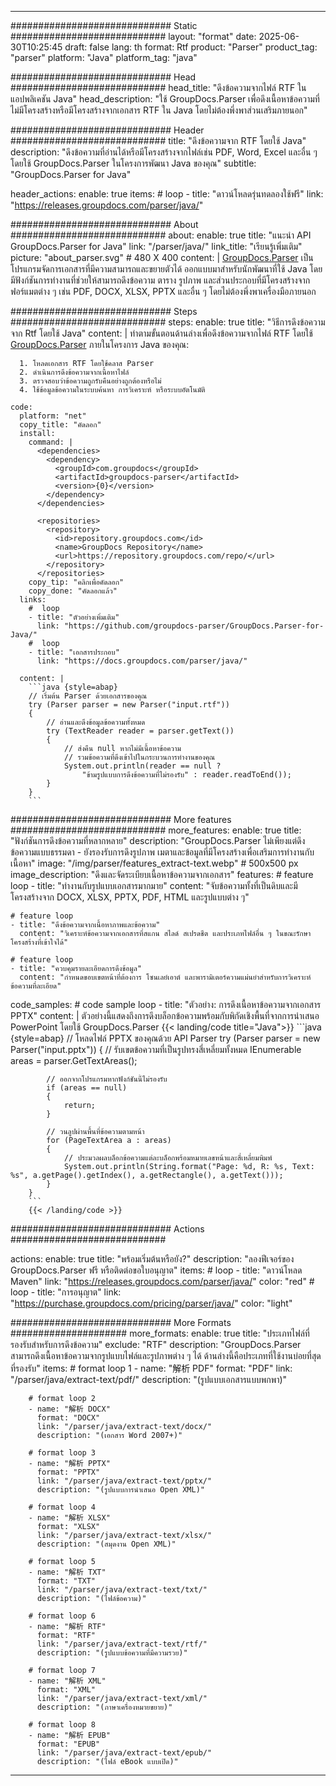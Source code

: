 


---
############################# Static ############################
layout: "format"
date:  2025-06-30T10:25:45
draft: false
lang: th
format: Rtf
product: "Parser"
product_tag: "parser"
platform: "Java"
platform_tag: "java"

############################# Head ############################
head_title: "ดึงข้อความจากไฟล์ RTF ในแอปพลิเคชัน Java"
head_description: "ใช้ GroupDocs.Parser เพื่อดึงเนื้อหาข้อความที่ไม่มีโครงสร้างหรือมีโครงสร้างจากเอกสาร RTF ใน Java โดยไม่ต้องพึ่งพาส่วนเสริมภายนอก"

############################# Header ############################
title: "ดึงข้อความจาก RTF โดยใช้ Java" 
description: "ดึงข้อความที่อ่านได้หรือมีโครงสร้างจากไฟล์เช่น PDF, Word, Excel และอื่น ๆ โดยใช้ GroupDocs.Parser ในโครงการพัฒนา Java ของคุณ"
subtitle: "GroupDocs.Parser for Java" 

header_actions:
  enable: true
  items:
    #  loop
    - title: "ดาวน์โหลดรุ่นทดลองใช้ฟรี"
      link: "https://releases.groupdocs.com/parser/java/"
      
############################# About ############################
about:
    enable: true
    title: "แนะนำ API GroupDocs.Parser for Java"
    link: "/parser/java/"
    link_title: "เรียนรู้เพิ่มเติม"
    picture: "about_parser.svg" # 480 X 400
    content: |
       [GroupDocs.Parser](/parser/java/) เป็นโปรแกรมจัดการเอกสารที่มีความสามารถและขยายตัวได้ ออกแบบมาสำหรับนักพัฒนาที่ใช้ Java โดยมีฟังก์ชันการทำงานที่ช่วยให้สามารถดึงข้อความ ตาราง รูปภาพ และส่วนประกอบที่มีโครงสร้างจากฟอร์แมตต่าง ๆ เช่น PDF, DOCX, XLSX, PPTX และอื่น ๆ โดยไม่ต้องพึ่งพาเครื่องมือภายนอก

############################# Steps ############################
steps:
    enable: true
    title: "วิธีการดึงข้อความจาก Rtf โดยใช้ Java"
    content: |
      ทำตามขั้นตอนด้านล่างเพื่อดึงข้อความจากไฟล์ RTF โดยใช้ [GroupDocs.Parser](/parser/java/) ภายในโครงการ Java ของคุณ:
      
      1. โหลดเอกสาร RTF โดยใช้คลาส Parser
      2. ดำเนินการดึงข้อความจากเนื้อหาไฟล์
      3. ตรวจสอบว่าข้อความถูกรับคืนอย่างถูกต้องหรือไม่
      4. ใช้ข้อมูลข้อความในระบบค้นหา การวิเคราะห์ หรือระบบอัตโนมัติ
   
    code:
      platform: "net"
      copy_title: "คัดลอก"
      install:
        command: |
          <dependencies>
            <dependency>
              <groupId>com.groupdocs</groupId>
              <artifactId>groupdocs-parser</artifactId>
              <version>{0}</version>
            </dependency>
          </dependencies>

          <repositories>
            <repository>
              <id>repository.groupdocs.com</id>
              <name>GroupDocs Repository</name>
              <url>https://repository.groupdocs.com/repo/</url>
            </repository>
          </repositories>
        copy_tip: "คลิกเพื่อคัดลอก"
        copy_done: "คัดลอกแล้ว"
      links:
        #  loop
        - title: "ตัวอย่างเพิ่มเติม"
          link: "https://github.com/groupdocs-parser/GroupDocs.Parser-for-Java/"
        #  loop
        - title: "เอกสารประกอบ"
          link: "https://docs.groupdocs.com/parser/java/"
          
      content: |
        ```java {style=abap}
        // เริ่มต้น Parser ด้วยเอกสารของคุณ
        try (Parser parser = new Parser("input.rtf"))
        {
            // อ่านและดึงข้อมูลข้อความทั้งหมด
            try (TextReader reader = parser.getText())
            {
                // ส่งคืน null หากไม่มีเนื้อหาข้อความ
                // รวมข้อความที่ดึงเข้าไปในกระบวนการทำงานของคุณ
                System.out.println(reader == null ? 
                    "ข้ามรูปแบบการดึงข้อความที่ไม่รองรับ" : reader.readToEnd());
            }
        }
        ```            

############################# More features ############################
more_features:
  enable: true
  title: "ฟังก์ชันการดึงข้อความที่หลากหลาย"
  description: "GroupDocs.Parser ไม่เพียงแต่ดึงข้อความแบบธรรมดา - ยังรองรับการดึงรูปภาพ เมตาและข้อมูลที่มีโครงสร้างเพื่อเสริมการทำงานกับเนื้อหา"
  image: "/img/parser/features_extract-text.webp" # 500x500 px
  image_description: "ดึงและจัดระเบียบเนื้อหาข้อความจากเอกสาร"
  features:
    # feature loop
    - title: "ทำงานกับรูปแบบเอกสารมากมาย"
      content: "จับข้อความทั้งที่เป็นดิบและมีโครงสร้างจาก DOCX, XLSX, PPTX, PDF, HTML และรูปแบบต่าง ๆ"

    # feature loop
    - title: "ดึงข้อความจากเนื้อหาภาพและข้อความ"
      content: "วิเคราะห์ข้อความจากเอกสารที่สแกน สไลด์ สเปรดชีต และประเภทไฟล์อื่น ๆ ในขณะรักษาโครงสร้างที่เข้าใจได้"

    # feature loop
    - title: "ควบคุมรายละเอียดการดึงข้อมูล"
      content: "กำหนดขอบเขตหน้าที่ต้องการ โซนเลย์เอาต์ และพารามิเตอร์ความแม่นยำสำหรับการวิเคราะห์ข้อความที่ละเอียด"
      
  code_samples:
    # code sample loop
    - title: "ตัวอย่าง: การดึงเนื้อหาข้อความจากเอกสาร PPTX"
      content: |
        ตัวอย่างนี้แสดงถึงการดึงบล็อกข้อความพร้อมกับพิกัดเชิงพื้นที่จากการนำเสนอ PowerPoint โดยใช้ GroupDocs.Parser
        {{< landing/code title="Java">}}
        ```java {style=abap}
        //  โหลดไฟล์ PPTX ของคุณด้วย API Parser
        try (Parser parser = new Parser("input.pptx"))
        {
            // รับเขตข้อความที่เป็นรูปทรงสี่เหลี่ยมทั้งหมด
            IEnumerable<PageTextArea> areas = parser.GetTextAreas();

            // ออกจากโปรแกรมหากฟังก์ชันนี้ไม่รองรับ
            if (areas == null)
            {
                return;
            }

            // วนลูปผ่านพื้นที่ข้อความตามหน้า
            for (PageTextArea a : areas)
            {
                // ประมวลผลบล็อกข้อความแต่ละบล็อกพร้อมหมายเลขหน้าและสี่เหลี่ยมพิมพ์
                System.out.println(String.format("Page: %d, R: %s, Text: %s", a.getPage().getIndex(), a.getRectangle(), a.getText()));
            }
        }
        ```
        {{< /landing/code >}}


############################# Actions ############################

actions:
  enable: true
  title: "พร้อมเริ่มต้นหรือยัง?"
  description: "ลองฟีเจอร์ของ GroupDocs.Parser ฟรี หรือติดต่อขอใบอนุญาต"
  items:
    #  loop
    - title: "ดาวน์โหลด Maven"
      link: "https://releases.groupdocs.com/parser/java/"
      color: "red"
        #  loop
    - title: "การอนุญาต"
      link: "https://purchase.groupdocs.com/pricing/parser/java/"
      color: "light"


############################# More Formats #####################
more_formats:
    enable: true
    title: "ประเภทไฟล์ที่รองรับสำหรับการดึงข้อความ"
    exclude: "RTF"
    description: "GroupDocs.Parser สามารถดึงเนื้อหาข้อความจากรูปแบบไฟล์และรูปภาพต่าง ๆ ได้ ด้านล่างนี้คือประเภทที่ใช้งานบ่อยที่สุดที่รองรับ"
    items: 
        # format loop 1
        - name: "解析 PDF"
          format: "PDF"
          link: "/parser/java/extract-text/pdf/"
          description: "(รูปแบบเอกสารแบบพกพา)"
          
        # format loop 2
        - name: "解析 DOCX"
          format: "DOCX"
          link: "/parser/java/extract-text/docx/"
          description: "(เอกสาร Word 2007+)"
          
        # format loop 3
        - name: "解析 PPTX"
          format: "PPTX"
          link: "/parser/java/extract-text/pptx/"
          description: "(รูปแบบการนำเสนอ Open XML)"
          
        # format loop 4
        - name: "解析 XLSX"
          format: "XLSX"
          link: "/parser/java/extract-text/xlsx/"
          description: "(สมุดงาน Open XML)"
          
        # format loop 5
        - name: "解析 TXT"
          format: "TXT"
          link: "/parser/java/extract-text/txt/"
          description: "(ไฟล์ข้อความ)"
          
        # format loop 6
        - name: "解析 RTF"
          format: "RTF"
          link: "/parser/java/extract-text/rtf/"
          description: "(รูปแบบข้อความที่มีความรวย)"
          
        # format loop 7
        - name: "解析 XML"
          format: "XML"
          link: "/parser/java/extract-text/xml/"
          description: "(ภาษาเครื่องหมายขยาย)"
          
        # format loop 8
        - name: "解析 EPUB"
          format: "EPUB"
          link: "/parser/java/extract-text/epub/"
          description: "(ไฟล์ eBook แบบเปิด)"
         
          

---